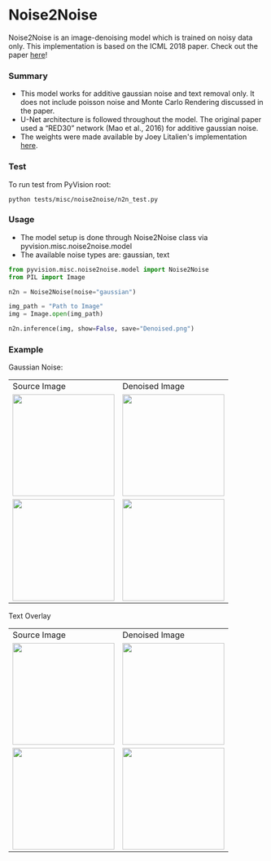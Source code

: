 # Noise2Noise
Noise2Noise is an image-denoising model which is trained on noisy data only. 
This implementation is based on the ICML 2018 paper. Check out the paper [here](https://arxiv.org/abs/1803.04189)!

### Summary
- This model works for additive gaussian noise and text removal only. It does not include poisson noise and Monte Carlo Rendering discussed in the paper.
- U-Net architecture is followed throughout the model. The original paper used a “RED30” network (Mao et al., 2016) for additive gaussian noise.
- The weights were made available by Joey Litalien's implementation [here](https://github.com/joeylitalien/noise2noise-pytorch).

### Test
To run test from PyVision root:
```
python tests/misc/noise2noise/n2n_test.py
```

### Usage
- The model setup is done through Noise2Noise class via pyvision.misc.noise2noise.model
- The available noise types are: gaussian, text


```python
from pyvision.misc.noise2noise.model import Noise2Noise
from PIL import Image

n2n = Noise2Noise(noise="gaussian")

img_path = "Path to Image"
img = Image.open(img_path)

n2n.inference(img, show=False, save="Denoised.png")

```

### Example
Gaussian Noise:
<table>
  <tr>
    <td>Source Image</td>
     <td>Denoised Image</td>
   
  </tr>
  <tr>
    <td><img src="https://github.com/pranjaldatta/PyVision/blob/sashrika-n2n/tests/misc/noise2noise/Output_gaussian/source_1.png" height=200 width=200></td>
    <td><img src="https://github.com/pranjaldatta/PyVision/blob/sashrika-n2n/tests/misc/noise2noise/Output_gaussian/denoised_1.png" height=200 width=200></td>
  </tr>
  <tr>
  <td><img src="https://github.com/pranjaldatta/PyVision/blob/sashrika-n2n/tests/misc/noise2noise/Output_gaussian/source_3.png" height=200 width=200></td>
  <td><img src="https://github.com/pranjaldatta/PyVision/blob/sashrika-n2n/tests/misc/noise2noise/Output_gaussian/denoised_3.png" height=200 width=200></td>
  </tr>
 </table>

Text Overlay
<table>
  <tr>
    <td>Source Image</td>
     <td>Denoised Image</td>
   
  </tr>
  <tr>
    <td><img src="https://github.com/pranjaldatta/PyVision/blob/sashrika-n2n/tests/misc/noise2noise/Output_text/source_1.png" height=200 width=200></td>
    <td><img src="https://github.com/pranjaldatta/PyVision/blob/sashrika-n2n/tests/misc/noise2noise/Output_text/denoised_1.png" height=200 width=200></td>
  </tr>
  <tr>
  <td><img src="https://github.com/pranjaldatta/PyVision/blob/sashrika-n2n/tests/misc/noise2noise/Output_text/source_3.png" height=200 width=200></td>
  <td><img src="https://github.com/pranjaldatta/PyVision/blob/sashrika-n2n/tests/misc/noise2noise/Output_text/denoised_3.png" height=200 width=200></td>
  </tr>
 </table>

